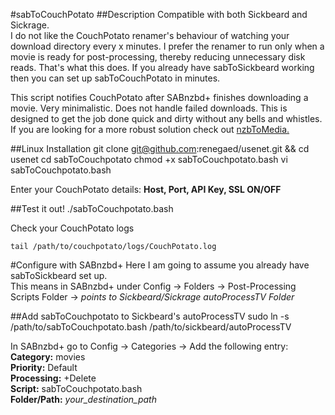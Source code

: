 #sabToCouchPotato
##Description
Compatible with both Sickbeard and Sickrage.  
I do not like the CouchPotato renamer's behaviour of watching your download directory every x minutes. I prefer the renamer to run only when a movie is ready for post-processing, thereby reducing unnecessary disk reads. That's what this does. If you already have sabToSickbeard working then you can set up sabToCouchPotato in minutes.

This script notifies CouchPotato after SABnzbd+ finishes downloading a movie. Very minimalistic. Does not handle failed downloads. This is designed to get the job done quick and dirty without any bells and whistles. If you are looking for a more robust solution check out [nzbToMedia.](https://github.com/clinton-hall/nzbToMedia) 

##Linux Installation
	git clone git@github.com:renegaed/usenet.git && cd usenet
	cd sabToCouchpotato
	chmod +x sabToCouchpotato.bash
	vi sabToCouchpotato.bash

Enter your CouchPotato details: **Host, Port, API Key, SSL ON/OFF**

##Test it out!
	./sabToCouchpotato.bash

Check your CouchPotato logs 

	tail /path/to/couchpotato/logs/CouchPotato.log

#Configure with SABnzbd+
Here I am going to assume you already have sabToSickbeard set up.  
This means in SABnzbd+ under Config -> Folders -> Post-Processing Scripts Folder -> *points to Sickbeard/Sickrage autoProcessTV Folder*

##Add sabToCouchpotato to Sickbeard's autoProcessTV
	sudo ln -s /path/to/sabToCouchpotato.bash /path/to/sickbeard/autoProcessTV

In SABnzbd+ go to Config -> Categories -> Add the following entry:  
**Category:** movies  
**Priority:** Default  
**Processing:** +Delete  
**Script:** sabToCouchpotato.bash  
**Folder/Path:** *your_destination_path*